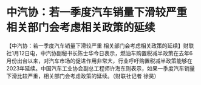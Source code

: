 # 中汽协：若一季度汽车销量下滑较严重 相关部门会考虑相关政策的延续

【中汽协：若一季度汽车销量下滑较严重
相关部门会考虑相关政策的延续】财联社1月12日电，中汽协副秘书长陈士华今日表示，燃油车购置税减半政策在去年6月份出台以来，对汽车市场的促进作用非常大，行业呼吁购置税减半政策能够在2023年延续。中国汽车工业协会副总工程师许海东则表示，如果一季度汽车销量下滑比较严重，相关部门会考虑政策的延续。（财联社记者
徐昊）

